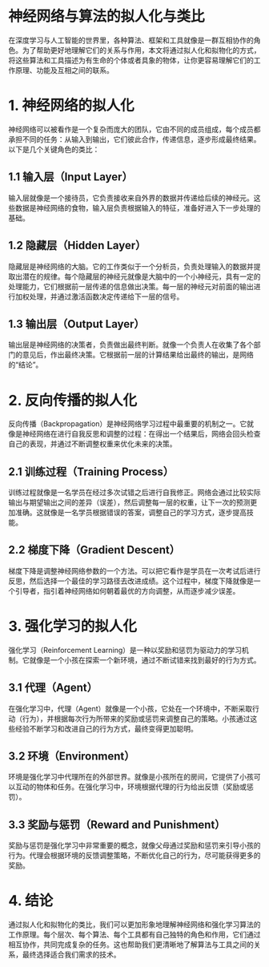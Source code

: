 
# 神经网络与算法的拟人化与类比

在深度学习与人工智能的世界里，各种算法、框架和工具就像是一群互相协作的角色。为了帮助更好地理解它们的关系与作用，本文将通过拟人化和拟物化的方式，将这些算法和工具描述为有生命的个体或者具象的物体，让你更容易理解它们的工作原理、功能及互相之间的联系。

# 1. 神经网络的拟人化
神经网络可以被看作是一个复杂而庞大的团队，它由不同的成员组成，每个成员都承担不同的任务：从输入到输出，它们彼此合作，传递信息，逐步形成最终结果。以下是几个关键角色的类比：
## 1.1 输入层（Input Layer）
输入层就像是一个接待员，它负责接收来自外界的数据并传递给后续的神经元。这些数据是神经网络的食物，输入层负责根据输入的特征，准备好进入下一步处理的基础。
## 1.2 隐藏层（Hidden Layer）
隐藏层是神经网络的大脑。它的工作类似于一个分析员，负责处理输入的数据并提取出潜在的规律。每个隐藏层的神经元就像是大脑中的一个小神经元，具有一定的处理能力，它们根据前一层传递的信息做出决策。每一层的神经元对前面的输出进行加权处理，并通过激活函数决定传递给下一层的信号。
## 1.3 输出层（Output Layer）
输出层是神经网络的决策者，负责做出最终判断。就像一个负责人在收集了各个部门的意见后，作出最终决策。它根据前一层的计算结果给出最终的输出，是网络的“结论”。
# 2. 反向传播的拟人化
反向传播（Backpropagation）是神经网络学习过程中最重要的机制之一。它就像是神经网络在进行自我反思和调整的过程：在得出一个结果后，网络会回头检查自己的表现，并通过不断调整权重来优化未来的决策。
## 2.1 训练过程（Training Process）
训练过程就像是一名学员在经过多次试错之后进行自我修正。网络会通过比较实际输出与期望输出之间的差异（误差），然后调整每一层的权重，让下一次的预测更加准确。这就像是一名学员根据错误的答案，调整自己的学习方式，逐步提高技能。
## 2.2 梯度下降（Gradient Descent）
梯度下降是调整神经网络参数的一个方法。可以把它看作是学员在一次考试后进行反思，然后选择一个最佳的学习路径去改进成绩。这个过程中，梯度下降就像是一个引导者，指引着神经网络如何朝着最优的方向调整，从而逐步减少误差。
# 3. 强化学习的拟人化
强化学习（Reinforcement Learning）是一种以奖励和惩罚为驱动力的学习机制。它就像是一个小孩在探索一个新环境，通过不断试错来找到最好的行为方式。
## 3.1 代理（Agent）
在强化学习中，代理（Agent）就像是一个小孩，它处在一个环境中，不断采取行动（行为），并根据每次行为所带来的奖励或惩罚来调整自己的策略。小孩通过这些经验不断学习和改进自己的行为方式，最终变得更加聪明。
## 3.2 环境（Environment）
环境是强化学习中代理所在的外部世界。就像是小孩所在的房间，它提供了小孩可以互动的物体和任务。在强化学习中，环境根据代理的行为给出反馈（奖励或惩罚）。
## 3.3 奖励与惩罚（Reward and Punishment）
奖励与惩罚是强化学习中非常重要的概念，就像父母通过奖励和惩罚来引导小孩的行为。代理会根据环境的反馈调整策略，不断优化自己的行为，尽可能获得更多的奖励。
# 4. 结论
通过拟人化和拟物化的类比，我们可以更加形象地理解神经网络和强化学习算法的工作原理。每个层次、每个算法、每个工具都有自己独特的角色和作用，它们通过相互协作，共同完成复杂的任务。这也帮助我们更清晰地了解算法与工具之间的关系，最终选择适合我们需求的技术。

